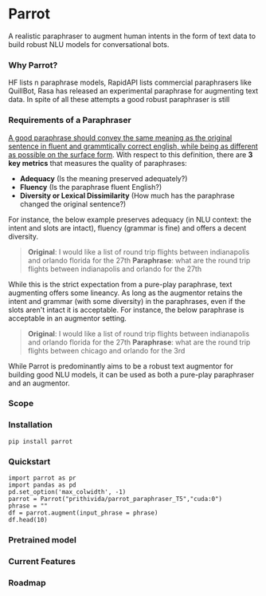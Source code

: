 
# Parrot
A realistic paraphraser to augment human intents in the form of text data to build robust NLU models for conversational bots.

### Why Parrot?
HF lists n paraphrase models, RapidAPI lists commercial paraphrasers like QuillBot, Rasa has released an experimental paraphrase for augmenting text data. In spite of all these attempts a good robust paraphraser is still 

### Requirements of a Paraphraser
[A good paraphrase should convey the same meaning as the original sentence in fluent and grammtically correct english, while being as different as possible on the surface form](https://www.aclweb.org/anthology/D10-1090.pdf). With respect to this definition, there are **3 key metrics** that measures the quality of paraphrases:

 - **Adequacy** (Is the meaning preserved adequately?) 
 - **Fluency** (Is the paraphrase fluent English?) 
 - **Diversity or Lexical Dissimilarity** (How much has the paraphrase changed the original sentence?)

For instance, the below example preserves adequacy (in NLU context: the intent and slots are intact), fluency (grammar is fine) and offers a decent diversity.  

> **Original**:  I would like a list of round trip flights between indianapolis and orlando florida for the 27th
> **Paraphrase**: what are the round trip flights between indianapolis and orlando for the 27th

While this is the strict expectation from a pure-play paraphrase, text augmenting offers some lineancy.  As long as the augmentor retains the intent and grammar (with some diversity) in the paraphrases, even if the slots aren't intact it is acceptable. For instance, the below paraphrase is acceptable in an augmentor setting.

> **Original**:  I would like a list of round trip flights between indianapolis and orlando florida for the 27th
> **Paraphrase**: what are the round trip flights between chicago and orlando for the 3rd

While Parrot is predominantly aims to be a robust text augmentor for building good NLU models, it can be used as both a pure-play paraphraser and an augmentor. 

### Scope

### Installation

    pip install parrot

### Quickstart

    import parrot as pr
    import pandas as pd
    pd.set_option('max_colwidth', -1)
    parrot = Parrot("prithivida/parrot_paraphraser_T5","cuda:0")
    phrase = ""
    df = parrot.augment(input_phrase = phrase)
    df.head(10)

### Pretrained model

### Current Features

### Roadmap
